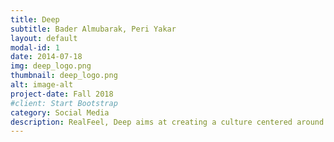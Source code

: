 ```yaml
---
title: Deep
subtitle: Bader Almubarak, Peri Yakar
layout: default
modal-id: 1
date: 2014-07-18
img: deep_logo.png
thumbnail: deep_logo.png
alt: image-alt
project-date: Fall 2018
#client: Start Bootstrap
category: Social Media
description: RealFeel, Deep aims at creating a culture centered around intentional conversations and meaningful connections. The vision is to have a platform that enables one-on-one conversations about any topic, at a suitable time and a convenient location. It foresees the creation of a community full of personalized networks built through face-to-face intentional conversations of value and depth.
---
```

